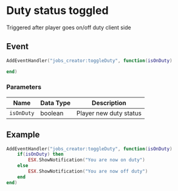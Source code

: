 # Duty status toggled

Triggered after player goes on/off duty client side

## Event
``` lua
AddEventHandler("jobs_creator:toggleDuty", function(isOnDuty)

end)
```

### Parameters

| Name              | Data Type | Description                 |
| -                 | -         | -                 |
| `isOnDuty`         | boolean    | Player new duty status  |

## Example
``` lua
AddEventHandler("jobs_creator:toggleDuty", function(isOnDuty)
    if(isOnDuty) then
        ESX.ShowNotification("You are now on duty")
    else
        ESX.ShowNotification("You are now off duty")
    end
end)
```